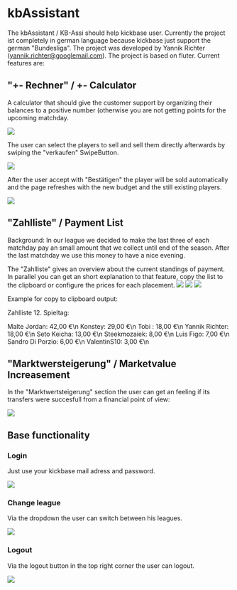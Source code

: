 # kbAssistant

The kbAssistant / KB-Assi should help kickbase user. Currently the project ist completely in german language because kickbase just support the german "Bundesliga". The project was developed by Yannik Richter (yannik.richter@googlemail.com). The project is based on fluter. Current features are:

## "+- Rechner" / +- Calculator
A calculator that should give the customer support by organizing their balances to a positive number (otherwise you are not getting points for the upcoming matchday. 

![](./README_assets/example_PMRechner.png)

The user can select the players to sell and sell them directly afterwards by swiping the "verkaufen" SwipeButton.

![](./README_assets/example_Sell1.png)

After the user accept with "Bestätigen" the player will be sold automatically and the page refreshes with the new budget and the still existing players.

![](./README_assets/example_Sell2.png)

## "Zahlliste" / Payment List
Background: In our league we decided to make the last three of each matchday pay an small amount that we collect until end of the season. After the last matchday we use this money to have a nice evening.

The "Zahlliste" gives an overview about the current standings of payment. In parallel you can get an short explanation to that feature, copy the list to the clipboard or configure the prices for each placement. 
![](./README_assets/example_paymentlist1.png) ![](./README_assets/example_paymentlist2.png) ![](./README_assets/example_paymentlist3.png)

Example for copy to clipboard output:

Zahlliste 12. Spieltag:


Malte Jordan: 42,00 €\n
Konstey: 29,00 €\n
Tobi : 18,00 €\n
Yannik Richter: 18,00 €\n
Seto Keicha: 13,00 €\n
Steekmozaiek: 8,00 €\n
Luis Figo: 7,00 €\n
Sandro Di Porzio: 6,00 €\n
ValentinS10: 3,00 €\n


## "Marktwersteigerung" / Marketvalue Increasement
In the "Marktwertsteigerung" section the user can get an feeling if its transfers were succesfull from a financial point of view:

![](./README_assets/example_MWSteigerung.png)

## Base functionality

### Login
Just use your kickbase mail adress and password.

![](./README_assets/example_login.PNG)

### Change league
Via the dropdown the user can switch between his leagues.

![](./README_assets/example_switchLeague.PNG)

### Logout

Via the logout button in the top right corner the user can logout.

![](./README_assets/example_logout.PNG)
